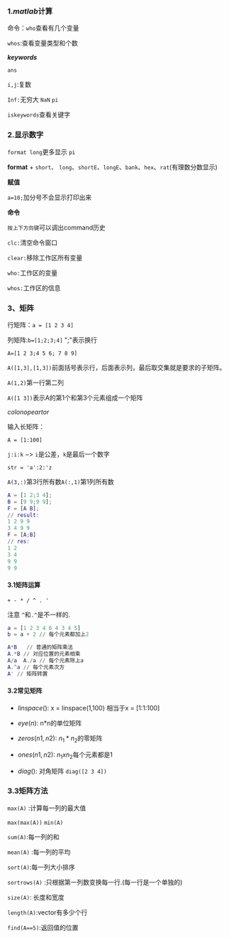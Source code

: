 ### 1.**$matlab$计算**

命令：`who`查看有几个变量

`whos`:查看变量类型和个数



**$keywords$**

`ans` 

`i,j`:复数

`Inf:`无穷大   `NaN` `pi`

`iskeywords`查看关键字



### 2.**显示数字**

`format long`更多显示 `pi`

**format**  +  `short`、 `long`、`shortE`、`longE`、`bank`、`hex`、`rat`(有理数分数显示) 

  

**赋值**

`a=10;`加分号不会显示打印出来

**命令**

`按上下方向键`可以调出command历史

`clc:`清空命令窗口

`clear:`移除工作区所有变量

`who:`工作区的变量

`whos:`工作区的信息



### **3、矩阵**

行矩阵：`a = [1 2 3 4]`

列矩阵:`b=[1;2;3;4]` ";"表示换行

`A=[1 2 3;4 5 6; 7 8 9]`

`A([1,3],[1,3])`前面括号表示行，后面表示列，最后取交集就是要求的子矩阵。

`A(1,2)`第一行第二列

`A([1 3])`表示A的第1个和第3个元素组成一个矩阵



$colon opeartor$

输入长矩阵：

`A = [1:100]`

`j:i:k` $->$   `i`是公差，`k`是最后一个数字

`str = 'a':2:'z` 

 `A(3,:)`第3行所有数`A(:,1)`第1列所有数

```matlab
A = [1 2;3 4];
B = [9 9;9 9];
F = [A B];
// result:
1 2 9 9
3 4 9 9
F = [A;B]
// res:
1 2 
3 4 
9 9
9 9

```



#### 3.1矩阵运算

`+ - * / ^ . '  `


注意 `^`和`.^`是不一样的.

```matlab
a = [1 2 3 4 6 4 3 4 5]
b = a + 2 // 每个元素都加上2

A*B   // 普通的矩阵乘法
A.*B // 对应位置的元素相乘
A/a  A./a // 每个元素除上a
A.^a // 每个元素次方
A' // 矩阵转置

```

#### 3.2常见矩阵

- $linspace()$:  x = linspace(1,100) 相当于x = [1:1:100]
- $eye(n)$: n*n的单位矩阵
- $zeros(n1,n2)$: $n_1*n_2$的零矩阵

- $ones(n1,n2)$: $n_1xn_2$每个元素都是1
- $diag()$: 对角矩阵 `diag([2 3 4])`



### 3.3矩阵方法

`max(A)`  :计算每一列的最大值

`max(max(A))`  `min(A)`  

`sum(A)`:每一列的和 

 `mean(A)`  :每一列的平均

`sort(A)`:每一列大小排序

`sortrows(A)` :只根据第一列数变换每一行.(每一行是一个单独的)

`size(A)`: 长度和宽度

`length(A)`:vector有多少个行

`find(A==5)`:返回值的位置





